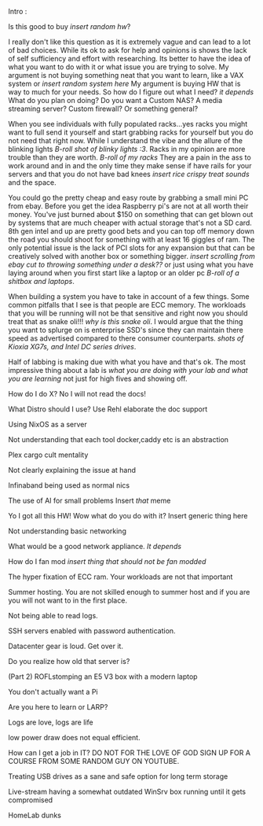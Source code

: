 Intro : 





Is this good to buy *insert random hw*? 

I really don't like this question as it is extremely vague and can lead to a lot of bad choices. While its ok to ask for help and opinions is shows the lack of self sufficiency and effort with researching. Its better to have the idea of what you want to do with it or what issue you are trying to solve. My argument is not buying something neat that you want to learn, like a VAX system or *insert random system here* My argument is buying HW that is way to much for your needs. So how do I figure out what I need? *it depends* What do you plan on doing? Do you want a Custom NAS? A media streaming server?  Custom firewall? Or something general? 

When you see individuals with fully populated racks...yes racks you might want to full send it yourself and start grabbing racks for yourself but you do not need that right now. While I understand the vibe and the allure of the blinking lights *B-roll shot of blinky lights :3*. Racks in my opinion are more trouble than they are worth. *B-roll of my racks*  They are a pain in the ass to work around and in and the only time they make sense if have rails for your servers and that you do not have bad knees *insert rice crispy treat sounds*  and the space.  

You could go the pretty cheap and easy route by grabbing a small mini PC from ebay. Before you get the idea Raspberry pi's are not at all worth their money. You've just burned about $150 on something that can get blown out by systems that are much cheaper with actual storage that's not a SD card.  8th gen intel and up are pretty good bets and you can top off memory down the road you should shoot for something with at least 16 giggles of ram. The only potential issue is the lack of PCI slots for any expansion but that can be creatively solved with another box or something bigger.  *insert scrolling from ebay cut to throwing something under a desk??* or just using what you have laying around when you first start like a laptop or an older pc *B-roll of a shitbox and laptops*.

When building a system you have to take in account of a few things. Some common pitfalls that I see is that people are ECC memory. The workloads that you will be running will not be that sensitive and right now you should treat that as snake oli!!! *why is this snake oli*. I would argue that the thing you want to splurge on is enterprise SSD's since they can maintain there speed as advertised compared to there consumer counterparts. *shots of Kioxia XG7s, and Intel DC series drives*. 

Half of labbing is making due with what you have and that's ok. The most impressive thing about a lab is *what you are doing with your lab and what you are learning* not just for high fives and showing off.






How do I do X? No I will not read the docs! 

What Distro should I use?
	Use Rehl elaborate the doc support 

Using NixOS as a server

Not understanding that each tool docker,caddy etc is an abstraction 

Plex cargo cult mentality 

Not clearly explaining the issue at hand 

Infinaband being used as normal nics 

The use of AI for small problems
Insert *that* meme

Yo I got all this HW! Wow what do you do with it?  Insert generic thing here

Not understanding basic networking

What would be a good network appliance. *It depends*   

How do I fan mod *insert thing that should not be fan modded*

The hyper fixation of ECC ram. Your workloads are not that important

Summer hosting. You are not skilled enough to summer host and if you are you will not want to in the first place.   

Not being able to read logs.

SSH servers enabled with password authentication.

Datacenter gear is loud. Get over it.

Do you realize how old that server is?

(Part 2) ROFLstomping an E5 V3 box with a modern laptop

You don't actually want a Pi

Are you here to learn or LARP?

Logs are love, logs are life

low power draw does not equal efficient.

How can I get a job in IT? DO NOT FOR THE LOVE OF GOD SIGN UP FOR A COURSE FROM SOME RANDOM GUY ON YOUTUBE. 

Treating USB drives as a sane and safe option for long term storage

Live-stream having a somewhat outdated WinSrv box running until it gets compromised


HomeLab dunks 